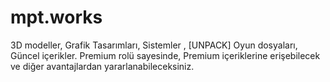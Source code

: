 # mpt.works
3D modeller, Grafik Tasarımları, Sistemler , [UNPACK] Oyun dosyaları, Güncel içerikler. Premium rolü sayesinde, Premium içeriklerine erişebilecek ve diğer avantajlardan yararlanabileceksiniz.
